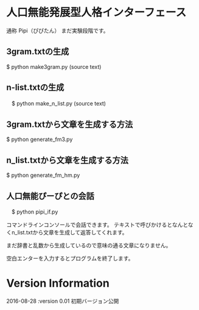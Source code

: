 人口無能発展型人格インターフェース
=

通称 Pipi（ぴぴたん）
まだ実験段階です。

## 3gram.txtの生成
  $ python make3gram.py (source text) 

## n-list.txtの生成
　$ python make_n_list.py (source text) 

## 3gram.txtから文章を生成する方法
  $ python generate_fm3.py

## n_list.txtから文章を生成する方法
  $ python generate_fm_hm.py

## 人口無能ぴーぴとの会話
　$ python pipi_if.py

  コマンドラインコンソールで会話できます。
  テキストで呼びかけるとなんとなくn_list.txtから文章を生成して返答してくれます。

  まだ辞書と乱数から生成しているので意味の通る文章になりません。

  空白エンターを入力するとプログラムを終了します。

# Version Information
2016-08-28 :version 0.01
  初期バージョン公開
